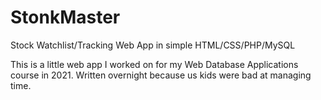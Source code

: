# StonkMaster
Stock Watchlist/Tracking Web App in simple HTML/CSS/PHP/MySQL

This is a little web app I worked on for my Web Database Applications course in 2021.
Written overnight because us kids were bad at managing time.
